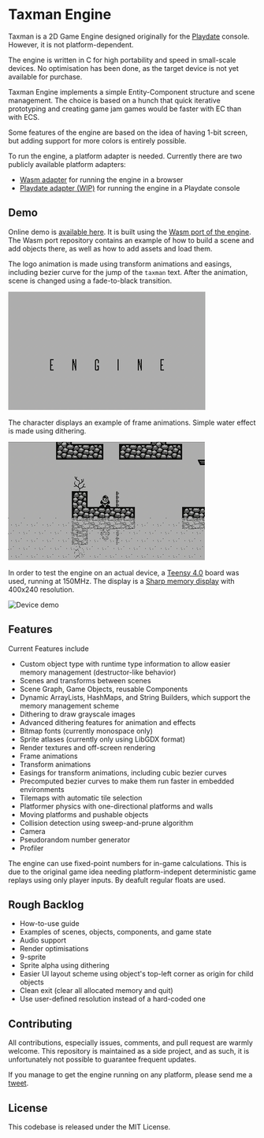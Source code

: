 # Taxman Engine

Taxman is a 2D Game Engine designed originally for the [Playdate](https://play.date) console. However, it is not platform-dependent.

The engine is written in C for high portability and speed in small-scale devices. No optimisation has been done, as the target device is not yet available for purchase.

Taxman Engine implements a simple Entity-Component structure and scene management. The choice is based on a hunch that quick iterative prototyping and creating game jam games would be faster with EC than with ECS.

Some features of the engine are based on the idea of having 1-bit screen, but adding support for more colors is entirely possible.

To run the engine, a platform adapter is needed. Currently there are two publicly available platform adapters:

- [Wasm adapter](https://github.com/mcdevon/taxman-wasm) for running the engine in a browser
- [Playdate adapter (WIP)](https://github.com/mcdevon/taxman-playdate) for running the engine in a Playdate console

## Demo

Online demo is [available here](https://mcdevon.github.io/taxman-wasm/). It is built using the [Wasm port of the engine](https://github.com/mcdevon/taxman-wasm). The Wasm port repository contains an example of how to build a scene and add objects there, as well as how to add assets and load them.

The logo animation is made using transform animations and easings, including bezier curve for the jump of the `taxman` text. After the animation, scene is changed using a fade-to-black transition.

![Logo animation](taxman-demo-1.gif)

The character displays an example of frame animations. Simple water effect is made using dithering.

![Character and tilemap demo](taxman-demo-2.gif)

In order to test the engine on an actual device, a [Teensy 4.0](https://www.pjrc.com/store/teensy40.html) board was used, running at 150MHz. The display is a [Sharp memory display](https://www.sharpsma.com/products?sharpCategory=Memory%20LCD&p_p_parallel=0&sharpProductRecordId=1504552) with 400x240 resolution.

![Device demo](taxman-device.gif)

## Features

Current Features include

- Custom object type with runtime type information to allow easier memory management (destructor-like behavior)
- Scenes and transforms between scenes
- Scene Graph, Game Objects, reusable Components
- Dynamic ArrayLists, HashMaps, and String Builders, which support the memory management scheme
- Dithering to draw grayscale images
- Advanced dithering features for animation and effects
- Bitmap fonts (currently monospace only)
- Sprite atlases (currently only using LibGDX format)
- Render textures and off-screen rendering
- Frame animations
- Transform animations
- Easings for transform animations, including cubic bezier curves
- Precomputed bezier curves to make them run faster in embedded environments
- Tilemaps with automatic tile selection
- Platformer physics with one-directional platforms and walls
- Moving platforms and pushable objects
- Collision detection using sweep-and-prune algorithm
- Camera
- Pseudorandom number generator
- Profiler

The engine can use fixed-point numbers for in-game calculations. This is due to the original game idea needing platform-indepent deterministic game replays using only player inputs. By deafult regular floats are used.

## Rough Backlog

- How-to-use guide
- Examples of scenes, objects, components, and game state
- Audio support
- Render optimisations
- 9-sprite
- Sprite alpha using dithering
- Easier UI layout scheme using object's top-left corner as origin for child objects
- Clean exit (clear all allocated memory and quit)
- Use user-defined resolution instead of a hard-coded one

## Contributing

All contributions, especially issues, comments, and pull request are warmly welcome. This repository is maintained as a side project, and as such, it is unfortunately not possible to guarantee frequent updates.

If you manage to get the engine running on any platform, please send me a [tweet](https://twitter.com/jussienroos).

## License

This codebase is released under the MIT License.
